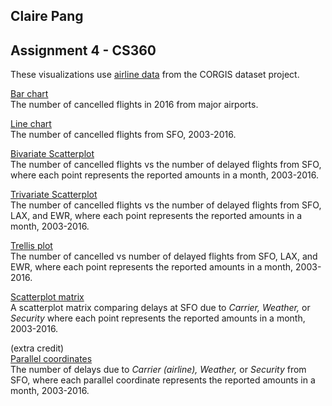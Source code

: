 ## Claire Pang
## Assignment 4 - CS360

These visualizations use [airline data](https://think.cs.vt.edu/corgis/csv/airlines/airlines.html) from the CORGIS dataset project.

[Bar chart](http://bl.ocks.org/cpang4/0ebb49c9b1d475358f5f7e5205bab5ae)   
The number of cancelled flights in 2016 from major airports.

[Line chart](https://bl.ocks.org/cpang4/a90739764bbfb8bc8539273cdded2916)   
The number of cancelled flights from SFO, 2003-2016.

[Bivariate Scatterplot](https://bl.ocks.org/cpang4/ee561bec0d502f62048bb107cf510836)   
The number of cancelled flights vs the number of delayed flights from SFO, where each point represents the reported amounts in a month, 2003-2016.

[Trivariate Scatterplot](https://bl.ocks.org/cpang4/068361272f17a96cefc22866db098bb7)   
The number of cancelled flights vs the number of delayed flights from SFO, LAX, and EWR, where each point represents the reported amounts in a month, 2003-2016.

[Trellis plot](https://bl.ocks.org/cpang4/1817a17c798aa3c93a1378ba0f2b8875)   
The number of cancelled vs number of delayed flights from SFO, LAX, and EWR, where each point represents the reported amounts in a month, 2003-2016.

[Scatterplot matrix](https://bl.ocks.org/cpang4/1697c2a3811ade350649185318bea292)   
A scatterplot matrix comparing delays at SFO due to *Carrier, Weather,* or *Security* where each point represents the reported amounts in a month, 2003-2016.

(extra credit)   
[Parallel coordinates](https://bl.ocks.org/cpang4/1ae18a5837ade89139e53e41a2a2fddd)   
The number of delays due to *Carrier (airline), Weather,* or *Security* from SFO, where each parallel coordinate represents the reported amounts in a month, 2003-2016.
